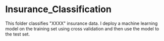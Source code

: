 # Insurance_Classification
This folder classifies "XXXX" insurance data. I deploy a machine learning model on the training set using cross validation and then use the model to the test set.
